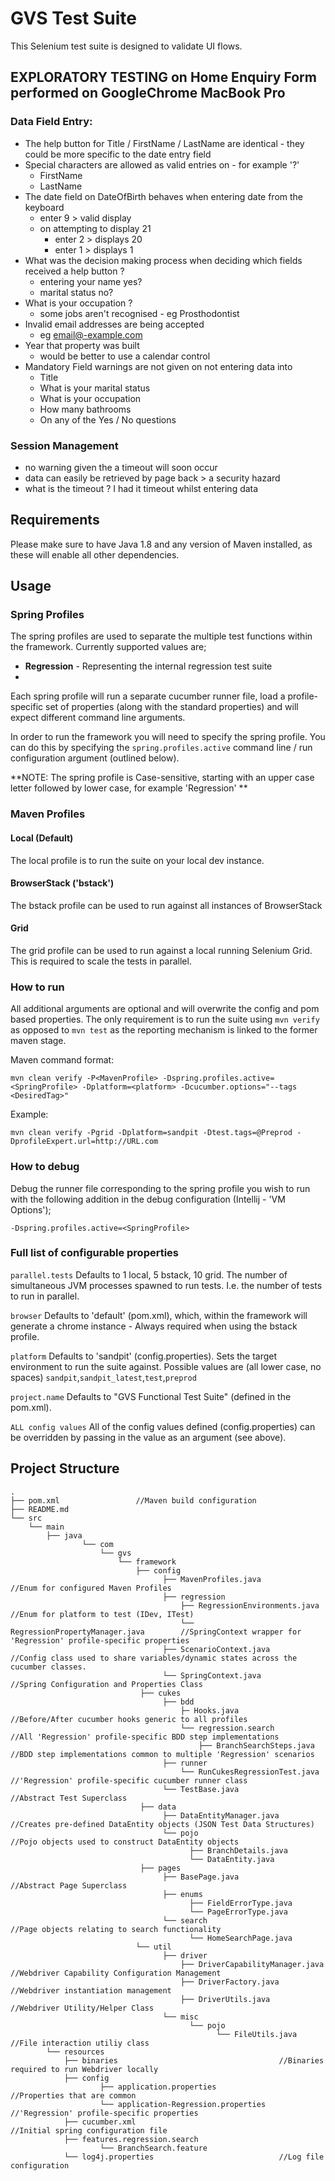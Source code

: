 # GVS Test Suite
This Selenium test suite is designed to validate UI flows.

## EXPLORATORY TESTING on Home Enquiry Form performed on GoogleChrome MacBook Pro
### Data Field Entry:
- The help button for Title / FirstName / LastName are identical -  they could be more specific to the date entry field
- Special characters are allowed as valid entries on - for example '?'
    - FirstName
    - LastName
- The date field on DateOfBirth behaves when entering date from the keyboard
    - enter 9 > valid display
    - on attempting to display 21
        - enter 2 > displays 20
        - enter 1 > displays 1
- What was the decision making process when deciding which fields received a help button ?
    - entering your name yes?
    - marital status no?
- What is your occupation ?
    - some jobs aren't recognised - eg Prosthodontist
- Invalid email addresses are being accepted
    - eg email@-example.com
- Year that property was built
    - would be better to use a calendar control
- Mandatory Field warnings are not given on not entering data  into
    - Title
    - What is your marital status
    - What is your occupation
    - How many bathrooms
    - On any of the Yes / No questions
### Session Management
- no warning given the a timeout will soon occur
- data can easily be retrieved by page back > a security hazard
- what is the timeout ? I had it timeout whilst entering data

## Requirements
Please make sure to have Java 1.8 and any version of Maven installed, as these will enable all other dependencies. 

## Usage

### Spring Profiles
The spring profiles are used to separate the multiple test functions within the framework. Currently supported values are;

- **Regression** - Representing the internal regression test suite
- 
Each spring profile will run a separate cucumber runner file, load a profile-specific set of properties (along with the standard properties) and will expect different command line arguments.

In order to run the framework you will need to specify the spring profile. You can do this by specifying the `spring.profiles.active` command line / run configuration argument (outlined below).

**NOTE: The spring profile is Case-sensitive, starting with an upper case letter followed by lower case, for example 'Regression' **

### Maven Profiles

#### Local (Default)
The local profile is to run the suite on your local dev instance.

#### BrowserStack ('bstack')
The bstack profile can be used to run against all instances of BrowserStack 

#### Grid
The grid profile can be used to run against a local running Selenium Grid. This is required to scale the tests 
in parallel.

### How to run
All additional arguments are optional and will overwrite the config and pom based properties. The only requirement 
is to run the suite using `mvn verify` as opposed to `mvn test` as the reporting mechanism is linked to the 
former maven stage.

Maven command format:
```
mvn clean verify -P<MavenProfile> -Dspring.profiles.active=<SpringProfile> -Dplatform=<platform> -Dcucumber.options="--tags <DesiredTag>" 
```

Example:
```
mvn clean verify -Pgrid -Dplatform=sandpit -Dtest.tags=@Preprod -DprofileExpert.url=http://URL.com
```

### How to debug
Debug the runner file corresponding to the spring profile you wish to run with the following addition in the debug configuration (Intellij - 'VM Options');

```
-Dspring.profiles.active=<SpringProfile>
```

### Full list of configurable properties
`parallel.tests` Defaults to 1 local, 5 bstack, 10 grid. The number of simultaneous JVM processes spawned to run 
tests. I.e. the number of tests to run in parallel. 

`browser` Defaults to 'default' (pom.xml), which, within the framework will generate a chrome instance - Always 
required when using the bstack profile.

`platform` Defaults to 'sandpit' (config.properties). Sets the target environment to run the suite against. 
Possible values are (all lower case, no spaces) `sandpit`,`sandpit_latest`,`test`,`preprod`

`project.name` Defaults to "GVS Functional Test Suite" (defined in the pom.xml).  

`ALL config values` All of the config values defined (config.properties) can be overridden by passing in the 
value as an argument (see above).


## Project Structure
```
.
├── pom.xml					//Maven build configuration
├── README.md  
└── src
    └── main
        ├── java
                └── com
                    └── gvs
                        └── framework
                            ├── config
                                  ├── MavenProfiles.java						//Enum for configured Maven Profiles
                                  ├── regression
                                      ├── RegressionEnvironments.java			//Enum for platform to test (IDev, ITest)
                                      └── RegressionPropertyManager.java		//SpringContext wrapper for 'Regression' profile-specific properties
                                  ├── ScenarioContext.java					//Config class used to share variables/dynamic states across the cucumber classes.
                                  └── SpringContext.java						//Spring Configuration and Properties Class
                             ├── cukes
                                  ├── bdd
                                      ├─ Hooks.java							//Before/After cucumber hooks generic to all profiles
                                      └── regression.search							//All 'Regression' profile-specific BDD step implementations
                                          ├── BranchSearchSteps.java				//BDD step implementations common to multiple 'Regression' scenarios 
                                  ├── runner
                                      └── RunCukesRegressionTest.java			//'Regression' profile-specific cucumber runner class
                                  └── TestBase.java							//Abstract Test Superclass
                             ├── data
                                  ├── DataEntityManager.java					//Creates pre-defined DataEntity objects (JSON Test Data Structures)
                                  └── pojo                                    //Pojo objects used to construct DataEntity objects
        					            ├── BranchDetails.java	
        					            └── DataEntity.java	
                             ├── pages
                                  ├── BasePage.java							//Abstract Page Superclass
                                  ├── enums
         					            ├── FieldErrorType.java	
        					            └── PageErrorType.java	                                       
                                  └── search							    //Page objects relating to search functionality
                                        └── HomeSearchPage.java
                            └── util
                                  ├── driver
                                      ├── DriverCapabilityManager.java		//Webdriver Capability Configuration Management
                                      ├── DriverFactory.java					//Webdriver instantiation management
                                      ├── DriverUtils.java					//Webdriver Utility/Helper Class
                                  └── misc
                                        └── pojo
                                              └── FileUtils.java					//File interaction utiliy class
        └── resources
            ├── binaries									//Binaries required to run Webdriver locally
            ├── config
                    ├── application.properties					//Properties that are common
                    └── application-Regression.properties		//'Regression' profile-specific properties
			├── cucumber.xml								    //Initial spring configuration file
            ├── features.regression.search
                    └── BranchSearch.feature				
            └── log4j.properties							//Log file configuration
```
